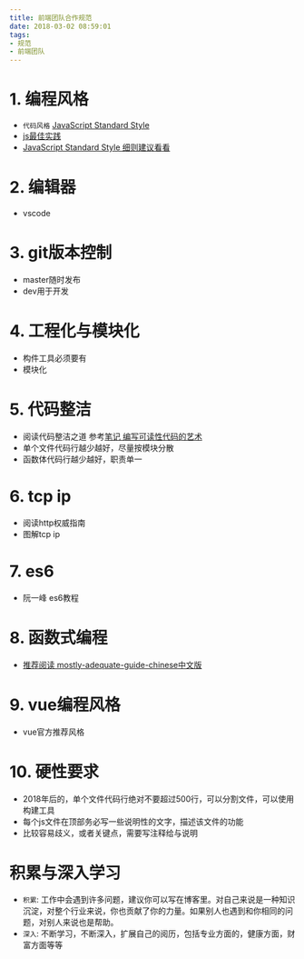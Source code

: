 ```yaml
---
title: 前端团队合作规范
date: 2018-03-02 08:59:01
tags:
- 规范
- 前端团队
---
```


# 1. 编程风格
- `代码风格` [JavaScript Standard Style](https://standardjs.com/readme-zhcn.html)
- [js最佳实践](https://wdd.js.org/js-best-parctices/#/)
- [JavaScript Standard Style 细则建议看看](https://standardjs.com/rules.html)

# 2. 编辑器
- vscode

# 3. git版本控制
- master随时发布
- dev用于开发

# 4. 工程化与模块化
- 构件工具必须要有
- 模块化

# 5. 代码整洁
- 阅读代码整洁之道 参考[笔记 编写可读性代码的艺术](https://wdd.js.org/art-of-readable-code.html)
- 单个文件代码行越少越好，尽量按模块分散
- 函数体代码行越少越好，职责单一

# 6. tcp ip
- 阅读http权威指南
- 图解tcp ip

# 7. es6
- 阮一峰 es6教程

# 8. 函数式编程
- [推荐阅读 mostly-adequate-guide-chinese中文版](https://llh911001.gitbooks.io/mostly-adequate-guide-chinese/content/)

# 9. vue编程风格
- vue官方推荐风格

# 10. 硬性要求
- 2018年后的，单个文件代码行绝对不要超过500行，可以分割文件，可以使用构建工具
- 每个js文件在顶部务必写一些说明性的文字，描述该文件的功能
- 比较容易歧义，或者关键点，需要写注释给与说明

# 积累与深入学习

- `积累`: 工作中会遇到许多问题，建议你可以写在博客里。对自己来说是一种知识沉淀，对整个行业来说，你也贡献了你的力量。如果别人也遇到和你相同的问题，对别人来说也是帮助。
- `深入`: 不断学习，不断深入，扩展自己的阅历，包括专业方面的，健康方面，财富方面等等
